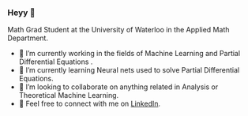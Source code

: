 ### Heyy 👋

Math Grad Student at the University of Waterloo in the Applied Math Department.
- 🔭 I’m currently working in the fields of Machine Learning and Partial Differential Equations .
- 🌱 I’m currently learning Neural nets used to solve Partial Differential Equations.
- 👯 I’m looking to collaborate on anything related in Analysis or Theoretical Machine Learning.
- 🔗 Feel free to connect with me on [LinkedIn](https://www.linkedin.com/in/joshua-joseph-george-612b11211/).

